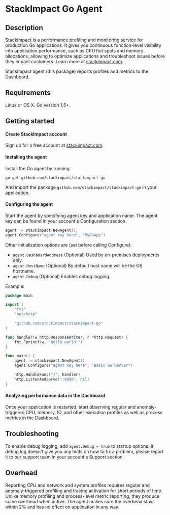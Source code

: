 # StackImpact Go Agent

## Description

StackImpact is a performance profiling and monitoring service for production Go applications. It gives you continuous function-level visibility into application performance, such as CPU hot spots and memory allocations, allowing to optimize applications and troubleshoot issues before they impact customers. Learn more at [stackimpact.com](https://stackimpact.com/).

StackImpact agent (this package) reports profiles and metrics to the Dashboard.


## Requirements

Linux or OS X. Go version 1.5+.


## Getting started

#### Create StackImpact account

Sign up for a free account at [stackimpact.com](https://stackimpact.com/).


#### Installing the agent

Install the Go agent by running

```
go get github.com/stackimpact/stackimpact-go
```

And import the package `github.com/stackimpact/stackimpact-go` in your application.


#### Configuring the agent

Start the agent by specifying agent key and application name. The agent key can be found in your account's Configuration section.

```go
agent := stackimpact.NewAgent();
agent.Configure("agent key here", "MyGoApp")
```

Other initialization options are (set before calling Configure):
* `agent.DashboardAddress` (Optional) Used by on-premises deployments only.
* `agent.HostName` (Optional) By default host name will be the OS hostname.
* `agent.Debug` (Optional) Enables debug logging.


Example:

```go
package main

import (
  	"fmt"
  	"net/http"

  	"github.com/stackimpact/stackimpact-go"
)

func handler(w http.ResponseWriter, r *http.Request) {
  	fmt.Fprintf(w, "Hello world!")
}

func main() {
  	agent := stackimpact.NewAgent()
  	agent.Configure("agent key here", "Basic Go Server")

  	http.HandleFunc("/", handler)
    http.ListenAndServe(":8080", nil)
}
```


#### Analyzing performance data in the Dashboard

Once your application is restarted, start observing regular and anomaly-triggered CPU, memory, IO, and other execution profiles as well as process metrics in the [Dashboard](https://dashboard.stackimpact.com/).


## Troubleshooting

To enable debug logging, add `agent.Debug = true` to startup options. If debug log doesn't give you any hints on how to fix a problem, please report it to our support team in your account's Support section.


## Overhead
Reporting CPU and network and system profiles requires regular and anomaly-triggered profiling and tracing activation for short periods of time. Unlike memory profiling and process-level metric reporting, they produce some overhead when active. The agent makes sure the overhead stays within 2% and has no effect on application in any way.
